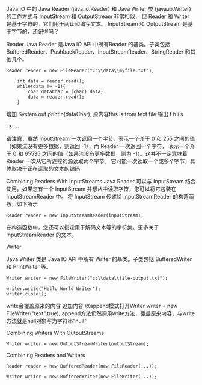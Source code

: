 Java IO 中的 Java Reader (java.io.Reader) 和 Java Writer 类 (java.io.Writer) 的工作方式与 InputStream 和 OutputStream 非常相似，
但 Reader 和 Writer 是基于字符的。它们用于阅读和编写文本。 InputStream 和 OutputStream 是基于字节的，还记得吗？

Reader
Java Reader 是Java IO API 中所有Reader 的基类。子类包括 BufferedReader、PushbackReader、InputStreamReader、StringReader 
和其他几个。

```
Reader reader = new FileReader("c:\\data\\myfile.txt");

    int data = reader.read();
    while(data != -1){
        char dataChar = (char) data;
        data = reader.read();
    }
```
 增加 System.out.println(dataChar);
 原内容this is from text file
 输出
  t
  h
  i
  s

  i
  s
  ....

请注意，虽然 InputStream 一次返回一个字节，表示一个介于 0 和 255 之间的值（如果流没有更多数据，则返回 -1），而 Reader 一次返回一个字符，
表示一个介于 0 和 65535 之间的值（如果流没有更多数据，则为 -1）。这并不一定意味着 Reader 一次从它所连接的源读取两个字节。
它可能一次读取一个或多个字节，具体取决于正在读取的文本的编码

Combining Readers With InputStreams
Java Reader 可以与 InputStream 结合使用。如果您有一个 InputStream 并想从中读取字符，您可以将它包装在 InputStreamReader 中。
将 InputStream 传递给 InputStreamReader 的构造函数，如下所示  

```
Reader reader = new InputStreamReader(inputStream);
```

在构造函数中，您还可以指定用于解码文本等的字符集。更多关于 InputStreamReader 的文本。


Writer

Java Writer 类是 Java IO API 中所有 Writer 的基类。子类包括 BufferedWriter 和 PrintWriter 等。

```
Writer writer = new FileWriter("c:\\data\\file-output.txt");

writer.write("Hello World Writer");
writer.close();
```
write会覆盖原来的内容
追加内容 以append模式打开Writer writer = new FileWriter("text",true);
append方法仍然调用write方法，覆盖原来内容，与write方法就是null对象写为字符串"null"

Combining Writers With OutputStreams

```
Writer writer = new OutputStreamWriter(outputStream);
```


Combining Readers and Writers

```
Reader reader = new BufferedReader(new FileReader(...));

Writer writer = new BufferedWriter(new FileWriter(...));
```
